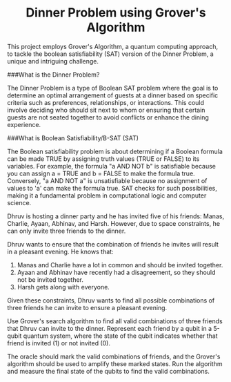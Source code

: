<h1 align="center">Dinner Problem using Grover's Algorithm</h1>

This project employs Grover's Algorithm, a quantum computing approach, to tackle the boolean satisfiability (SAT) version of the Dinner Problem, a unique and intriguing challenge.

###What is the Dinner Problem?

The Dinner Problem is a type of Boolean SAT problem where the goal is to determine an optimal arrangement of guests at a dinner based on specific criteria such as preferences, relationships, or interactions. This could involve deciding who should sit next to whom or ensuring that certain guests are not seated together to avoid conflicts or enhance the dining experience.

###What is Boolean Satisfiability/B-SAT (SAT)

The Boolean satisfiability problem is about determining if a Boolean formula can be made TRUE by assigning truth values (TRUE or FALSE) to its variables. For example, the formula "a AND NOT b" is satisfiable because you can assign a = TRUE and b = FALSE to make the formula true. Conversely, "a AND NOT a" is unsatisfiable because no assignment of values to 'a' can make the formula true. SAT checks for such possibilities, making it a fundamental problem in computational logic and computer science.

Dhruv is hosting a dinner party and he has invited five of his friends: Manas, Charlie, Ayaan, Abhinav, and Harsh. However, due to space constraints, he can only invite three friends to the dinner. 

Dhruv wants to ensure that the combination of friends he invites will result in a pleasant evening. He knows that:

1. Manas and Charlie have a lot in common and should be invited together.
2. Ayaan and Abhinav have recently had a disagreement, so they should not be invited together.
3. Harsh gets along with everyone.

Given these constraints, Dhruv wants to find all possible combinations of three friends he can invite to ensure a pleasant evening. 

Use Grover's search algorithm to find all valid combinations of three friends that Dhruv can invite to the dinner. Represent each friend by a qubit in a 5-qubit quantum system, where the state of the qubit indicates whether that friend is invited (1) or not invited (0). 

The oracle should mark the valid combinations of friends, and the Grover's algorithm should be used to amplify these marked states. Run the algorithm and measure the final state of the qubits to find the valid combinations.
